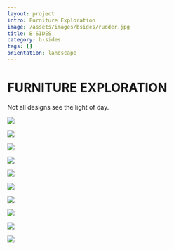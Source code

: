 ```yaml
---
layout: project
intro: Furniture Exploration  
image: /assets/images/bsides/rudder.jpg
title: B-SIDES
category: b-sides
tags: []
orientation: landscape
---
```


# FURNITURE EXPLORATION

Not all designs see the light of day.

![](/assets/images/bsides/rudder.jpg)

![](/assets/images/bsides/Chair1.jpg)

![](/assets/images/bsides/Chair2.jpg)

![](/assets/images/bsides/Chair3.jpg)

![](/assets/images/bsides/Chair5.jpg)

![](/assets/images/bsides/Chair6-2.jpg)

![](/assets/images/bsides/Chair6-3.jpg)

![](/assets/images/bsides/Chair6.jpg)

![](/assets/images/bsides/RailArmchair2.jpg)

![](/assets/images/bsides/RailArmchair.jpg)
